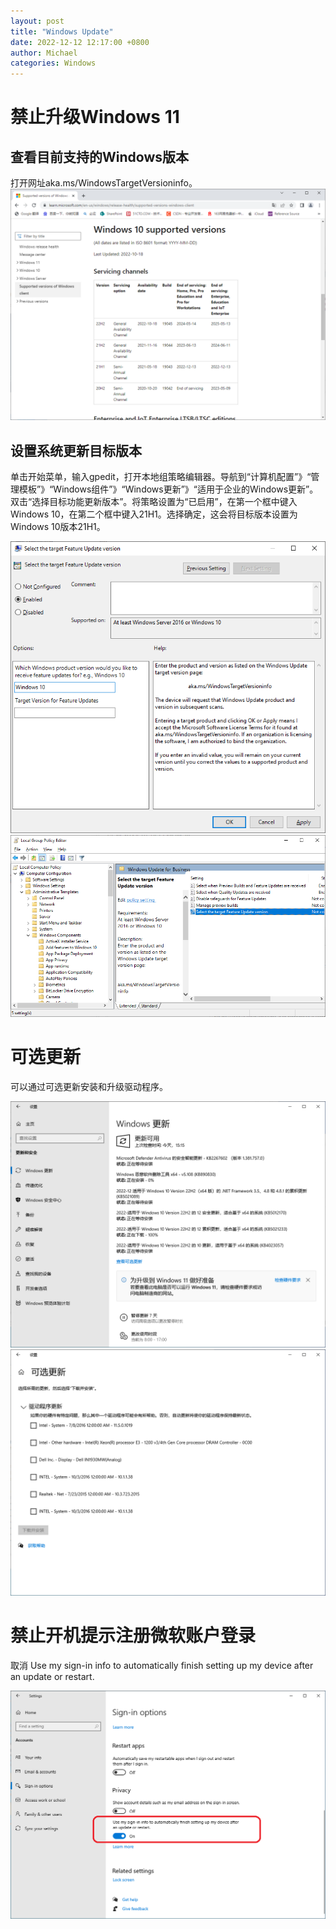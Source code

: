 ```yaml
---
layout: post
title: "Windows Update"
date: 2022-12-12 12:17:00 +0800
author: Michael
categories: Windows
---
```



# 禁止升级Windows 11
## 查看目前支持的Windows版本
打开网址aka.ms/WindowsTargetVersioninfo。   
![日志文件夹](/assets/windows/Windows10supportedversions.png)  

## 设置系统更新目标版本
单击开始菜单，输入gpedit，打开本地组策略编辑器。导航到“计算机配置”》“管理模板”》“Windows组件”》“Windows更新”》“适用于企业的Windows更新”。双击“选择目标功能更新版本”。将策略设置为“已启用”，在第一个框中键入Windows 10，在第二个框中键入21H1。选择确定，这会将目标版本设置为Windows 10版本21H1。

![日志文件夹](/assets/windows/SelectTheTargetFeatureUpdateVersion.png)  
![日志文件夹](/assets/windows/WindowsUpdateForBusiness.png)

# 可选更新
可以通过可选更新安装和升级驱动程序。  

![日志文件夹](/assets/windows/WindowsUpdate.png)    
![日志文件夹](/assets/windows/OptionUpdate.png)  

# 禁止开机提示注册微软账户登录
取消 Use my sign-in info to automatically finish setting up my device after an update or restart.  

![日志文件夹](/assets/windows/AutomaticallySettingSignIn.png)  
